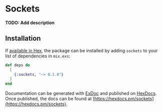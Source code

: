 # Sockets

**TODO: Add description**

## Installation

If [available in Hex](https://hex.pm/docs/publish), the package can be installed
by adding `sockets` to your list of dependencies in `mix.exs`:

```elixir
def deps do
  [
    {:sockets, "~> 0.1.0"}
  ]
end
```

Documentation can be generated with [ExDoc](https://github.com/elixir-lang/ex_doc)
and published on [HexDocs](https://hexdocs.pm). Once published, the docs can
be found at [https://hexdocs.pm/sockets](https://hexdocs.pm/sockets).

